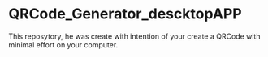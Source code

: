 # QRCode_Generator_descktopAPP
This reposytory, he was create with intention of your create a QRCode with minimal effort on your computer.

